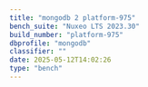 ```yaml
---
title: "mongodb 2 platform-975"
bench_suite: "Nuxeo LTS 2023.30"
build_number: "platform-975"
dbprofile: "mongodb"
classifier: ""
date: 2025-05-12T14:02:26
type: "bench"
---
```

